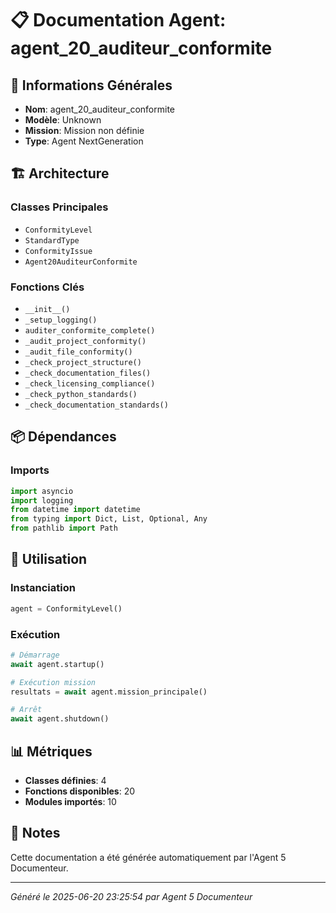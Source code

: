 # 📋 Documentation Agent: agent_20_auditeur_conformite

## 🎯 Informations Générales

- **Nom**: agent_20_auditeur_conformite
- **Modèle**: Unknown
- **Mission**: Mission non définie
- **Type**: Agent NextGeneration

## 🏗️ Architecture

### Classes Principales
- `ConformityLevel`
- `StandardType`
- `ConformityIssue`
- `Agent20AuditeurConformite`

### Fonctions Clés
- `__init__()`
- `_setup_logging()`
- `auditer_conformite_complete()`
- `_audit_project_conformity()`
- `_audit_file_conformity()`
- `_check_project_structure()`
- `_check_documentation_files()`
- `_check_licensing_compliance()`
- `_check_python_standards()`
- `_check_documentation_standards()`

## 📦 Dépendances

### Imports
```python
import asyncio
import logging
from datetime import datetime
from typing import Dict, List, Optional, Any
from pathlib import Path
```

## 🚀 Utilisation

### Instanciation
```python
agent = ConformityLevel()
```

### Exécution
```python
# Démarrage
await agent.startup()

# Exécution mission
resultats = await agent.mission_principale()

# Arrêt
await agent.shutdown()
```

## 📊 Métriques

- **Classes définies**: 4
- **Fonctions disponibles**: 20
- **Modules importés**: 10

## 📝 Notes

Cette documentation a été générée automatiquement par l'Agent 5 Documenteur.

---
*Généré le 2025-06-20 23:25:54 par Agent 5 Documenteur*
